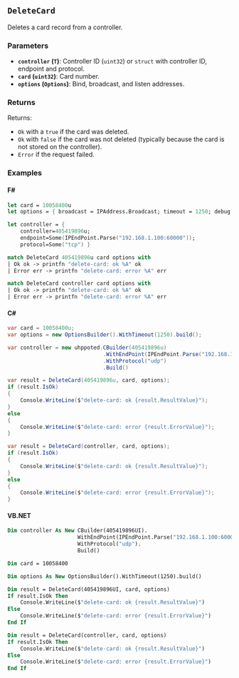 ## `DeleteCard`

Deletes a card record from a controller.

### Parameters
- **`controller` (`T`)**: Controller ID (`uint32`) or `struct` with controller ID, endpoint and protocol.
- **`card` (`uint32`)**: Card number.
- **`options` (`Options`)**: Bind, broadcast, and listen addresses.

### Returns

Returns:
- `Ok` with a `true` if the card was deleted.
- `Ok` with `false` if the card was not deleted (typically because the card is not stored on the controller).
- `Error` if the request failed.

### Examples

#### F#
```fsharp
let card = 10058400u
let options = { broadcast = IPAddress.Broadcast; timeout = 1250; debug = true }

let controller = { 
    controller=405419896u; 
    endpoint=Some(IPEndPoint.Parse("192.168.1.100:60000")); 
    protocol=Some("tcp") }

match DeleteCard 405419896u card options with
| Ok ok -> printfn "delete-card: ok %A" ok
| Error err -> printfn "delete-card: error %A" err

match DeleteCard controller card options with
| Ok ok -> printfn "delete-card: ok %A" ok
| Error err -> printfn "delete-card: error %A" err
```

#### C#
```csharp
var card = 10058400u;
var options = new OptionsBuilder().WithTimeout(1250).build();

var controller = new uhppoted.CBuilder(405419896u)
                              .WithEndPoint(IPEndPoint.Parse("192.168.1.100:60000"))
                              .WithProtocol("udp")
                              .Build()

var result = DeleteCard(405419896u, card, options);
if (result.IsOk)
{
    Console.WriteLine($"delete-card: ok {result.ResultValue}");
}
else
{
    Console.WriteLine($"delete-card: error {result.ErrorValue}");
}

var result = DeleteCard(controller, card, options);
if (result.IsOk)
{
    Console.WriteLine($"delete-card: ok {result.ResultValue}");
}
else
{
    Console.WriteLine($"delete-card: error {result.ErrorValue}");
}
```

#### VB.NET
```vb
Dim controller As New CBuilder(405419896UI).
                      WithEndPoint(IPEndPoint.Parse("192.168.1.100:60000")).
                      WithProtocol("udp").
                      Build()

Dim card = 10058400

Dim options As New OptionsBuilder().WithTimeout(1250).build()

Dim result = DeleteCard(405419896UI, card, options)
If result.IsOk Then
    Console.WriteLine($"delete-card: ok {result.ResultValue}")
Else
    Console.WriteLine($"delete-card: error {result.ErrorValue}")
End If

Dim result = DeleteCard(controller, card, options)
If result.IsOk Then
    Console.WriteLine($"delete-card: ok {result.ResultValue}")
Else
    Console.WriteLine($"delete-card: error {result.ErrorValue}")
End If
```
